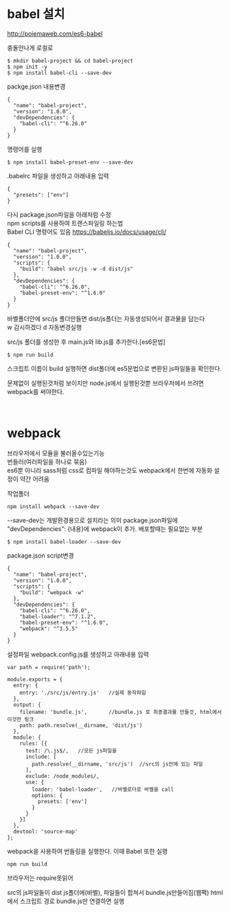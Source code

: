 
# babel 설치 
<http://poiemaweb.com/es6-babel>

충돌안나게 로컬로 
~~~
$ mkdir babel-project && cd babel-project
$ npm init -y
$ npm install babel-cli --save-dev
~~~

packge.json 내용변경 
~~~
{
  "name": "babel-project",
  "version": "1.0.0",
  "devDependencies": {
    "babel-cli": "^6.26.0"
  }
}
~~~


명령어를 실행
~~~
$ npm install babel-preset-env --save-dev
~~~ 

.babelrc 파일을 생성하고 아래내용 입력
~~~
{
  "presets": ["env"]
}
~~~

다시 package.json파일을 아래처럼 수정   
npm scripts를 사용하여 트랜스파일링 하는법       
Babel CLI 명령어도 있음 <https://babeljs.io/docs/usage/cli/>
~~~
{
  "name": "babel-project",
  "version": "1.0.0",
  "scripts": {
    "build": "babel src/js -w -d dist/js"  
  },
  "devDependencies": {
    "babel-cli": "^6.26.0",
    "babel-preset-env": "^1.6.0"
  }
}
~~~ 
바벨폴더안에 src/js 폴더만들면  dist/js폴더는 자동생성되어서 결과물을 담는다   
w 감시하겠다  d 자동변경실행   

src/js 폴더를 생성한 후  main.js와 lib.js를 추가한다.[es6문법]  
~~~
$ npm run build
~~~
스크립트 이름이 build
실행하면 dist폴더에 es5문법으로 변환된 js파일들을 확인한다. 


문제없이 실행된것처럼 보이지만 node.js에서 실행된것뿐 
브라우저에서 쓰려면 webpack를 써야한다. 

<br>

# webpack
브라우저에서 모듈을 불러올수있는기능  
번들러(여러파일을 하나로 묶음)  
es6뿐 아니라 sass처럼 css로 컴파일 해야하는것도 webpack에서 한번에 자동화 
설정이 약간 어려움

작업폴더 
~~~
npm install webpack --save-dev
~~~

--save-dev는 개발환경용으로 설치라는 의미 
package.json파일에 "devDependencies": {내용}에 webpack이 추가.
배포할때는 필요없는 부분

~~~
$ npm install babel-loader --save-dev
~~~

package.json script변경 
~~~
{
  "name": "babel-project",
  "version": "1.0.0",
  "scripts": {
    "build": "webpack -w"
  },
  "devDependencies": {
    "babel-cli": "^6.26.0",
    "babel-loader": "^7.1.2",
    "babel-preset-env": "^1.6.0",
    "webpack": "^3.5.5"
  }
}
~~~

설정파일 webpack.config.js를 생성하고 아래내용 입력 
~~~
var path = require('path');

module.exports = {
  entry: {
    entry: './src/js/entry.js'   //실제 동작파일  
  },
  output: {
    filename: 'bundle.js',       //bundle.js 로 최종결과물 만들것, html에서 이것만 링크  
    path: path.resolve(__dirname, 'dist/js')
  },
  module: {
    rules: [{
      test: /\.js$/,   //모든 js파일을 
      include: [
        path.resolve(__dirname, 'src/js')  //src의 js안에 있는 파일 
      ],
      exclude: /node_modules/,
      use: {                       
        loader: 'babel-loader',   //바벨로더로 바벨을 call
        options: {
          presets: ['env']
        }
      }
    }]
  },
  devtool: 'source-map'
};
~~~

webpack을 사용하여 번들링을 실행한다. 이때 Babel 또한 실행
~~~
npm run build
~~~

브라우저는 require못읽어 

src의 js파일들이 dist js폴더에(바벨), 파일들이 합쳐서 bundle.js만들어짐(웹팩) 
html에서 스크립트 경로 bundle.js만 연결하면 실행


